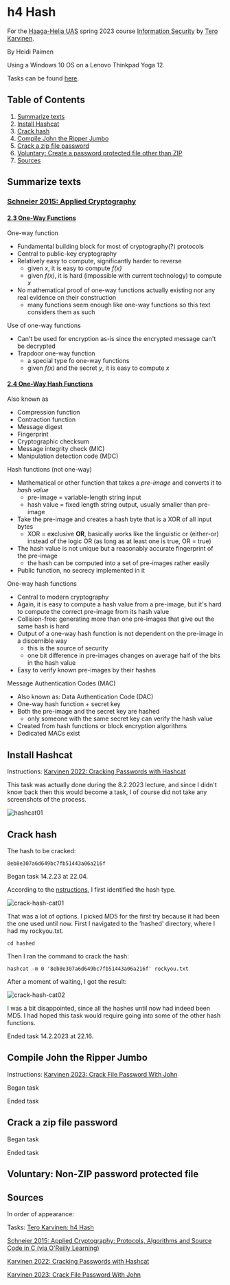 # h4 Hash

For the [Haaga-Helia UAS](https://www.haaga-helia.fi/en) spring 2023 course [Information Security](https://terokarvinen.com/2023/information-security-2023/) by [Tero Karvinen](https://terokarvinen.com/).

By Heidi Paimen

Using a Windows 10 OS on a Lenovo Thinkpad Yoga 12.

Tasks can be found [here](https://terokarvinen.com/2023/information-security-2023/?f=moodle#h3-hash).

## Table of Contents

1. [Summarize texts](#summarize)
2. [Install Hashcat](#hashcat)
3. [Crack hash](#crack-hash)
4. [Compile John the Ripper Jumbo](#john-jumbo)
5. [Crack a zip file password](#crack-zip)
6. [Voluntary: Create a password protected file other than ZIP](#vtask)
7. [Sources](#sources)


<a name="summarize"></a>
## Summarize texts

### [Schneier 2015: Applied Cryptography](https://learning.oreilly.com/library/view/applied-cryptography-protocols/9781119096726/)

#### [2.3 One-Way Functions](https://learning.oreilly.com/library/view/applied-cryptography-protocols/9781119096726/10_chap02.html#chap02-sec003)

One-way function
* Fundamental building block for most of cryptography(?) protocols
* Central to public-key cryptography
* Relatively easy to compute, significantly harder to reverse
  * given _x_, it is easy to compute _f(x)_
  * given _f(x)_, it is hard (impossible with current technology) to compute _x_
* No mathematical proof of one-way functions actually existing nor any real evidence on their construction
  * many functions seem enough like one-way functions so this text considers them as such

Use of one-way functions
* Can't be used for encryption as-is since the encrypted message can't be decrypted
* Trapdoor one-way function
  * a special type fo one-way functions
  * given _f(x)_ and the secret _y_, it is easy to compute _x_

#### [2.4 One-Way Hash Functions](https://learning.oreilly.com/library/view/applied-cryptography-protocols/9781119096726/10_chap02.html#chap02-sec004)

Also known as
* Compression function
* Contraction function
* Message digest
* Fingerprint
* Cryptographic checksum
* Message integrity check (MIC)
* Manipulation detection code (MDC)

Hash functions (not one-way)
* Mathematical or other function that takes a _pre-image_ and converts it to _hash value_
  * pre-image = variable-length string input
  * hash value = fixed length string output, usually smaller than pre-image
* Take the pre-image and creates a hash byte that is a XOR of all input bytes
  * XOR = e**x**clusive **OR**, basically works like the linguistic or (either-or) instead of the logic OR (as long as at least one is true, OR = true)
* The hash value is not unique but a reasonably accurate fingerprint of the pre-image
  * the hash can be computed into a set of pre-images rather easily
* Public function, no secrecy implemented in it

One-way hash functions
* Central to modern cryptography
* Again, it is easy to compute a hash value from a pre-image, but it's hard to compute the correct pre-image from its hash value
* Collision-free: generating more than one pre-images that give out the same hash is hard
* Output of a one-way hash function is not dependent on the pre-image in a discernible way
  * this is the source of security
  * one bit difference in pre-images changes on average half of the bits in the hash value
* Easy to verify known pre-images by their hashes

Message Authentication Codes (MAC)
* Also known as: Data Authentication Code (DAC)
* One-way hash function + secret key
* Both the pre-image and the secret key are hashed
  * only someone with the same secret key can verify the hash value
* Created from hash functions or block encryption algorithms
* Dedicated MACs exist

<a name="hashcat"></a>
## Install Hashcat

Instructions: [Karvinen 2022: Cracking Passwords with Hashcat](https://terokarvinen.com/2022/cracking-passwords-with-hashcat/)

This task was actually done during the 8.2.2023 lecture, 
and since I didn't know back then this would become a task,
I of course did not take any screenshots of the process.

![hashcat01](https://user-images.githubusercontent.com/55014633/218848982-6bf64db6-1f64-40f9-b2d7-3e0876d2243b.png)

<a name="crack-hash"></a>
## Crack hash

The hash to be cracked:

    8eb8e307a6d649bc7fb51443a06a216f

Began task 14.2.23 at 22.04.

According to the [nstructions](https://terokarvinen.com/2022/cracking-passwords-with-hashcat/),
I first identified the hash type.

![crack-hash-cat01](https://user-images.githubusercontent.com/55014633/218850426-047587c6-eb83-4649-bb5d-d10814c5bd00.png)

That was a lot of options.
I picked MD5 for the first try because it had been the one used until now.
First I navigated to the 'hashed' directory, where I had my rockyou.txt.

    cd hashed

Then I ran the command to crack the hash:

    hashcat -m 0 '8eb8e307a6d649bc7fb51443a06a216f' rockyou.txt
    
After a moment of waiting, I got the result:

![crack-hash-cat02](https://user-images.githubusercontent.com/55014633/218851833-6a34d278-9db2-41cc-bf68-dbcdea3fc821.png)

I was a bit disappointed, since all the hashes until now had indeed been MD5.
I had hoped this task would require going into some of the other hash functions.

Ended task 14.2.2023 at 22.16.

<a name="john-jumbo"></a>
## Compile John the Ripper Jumbo

Instructions: [Karvinen 2023: Crack File Password With John](https://terokarvinen.com/2023/crack-file-password-with-john/)

Began task

Ended task

<a name="crack-zip"></a>
## Crack a zip file password

Began task

Ended task

<a name="vtask"></a>
## Voluntary: Non-ZIP password protected file

<a name="sources"></a>
## Sources

In order of appearance:

Tasks: [Tero Karvinen: h4 Hash](https://terokarvinen.com/2023/information-security-2023/?f=moodle#h3-hash)

[Schneier 2015: Applied Cryptography: Protocols, Algorithms and Source Code in C (via O'Reilly Learning)](https://learning.oreilly.com/library/view/applied-cryptography-protocols/9781119096726/)

[Karvinen 2022: Cracking Passwords with Hashcat](https://terokarvinen.com/2022/cracking-passwords-with-hashcat/)

[Karvinen 2023: Crack File Password With John](https://terokarvinen.com/2023/crack-file-password-with-john/)

